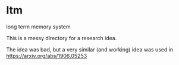 # ltm
long term memory system

This is a messy directory for a research idea.

The idea was bad, but a very similar (and working) idea was used in https://arxiv.org/abs/1906.05253
